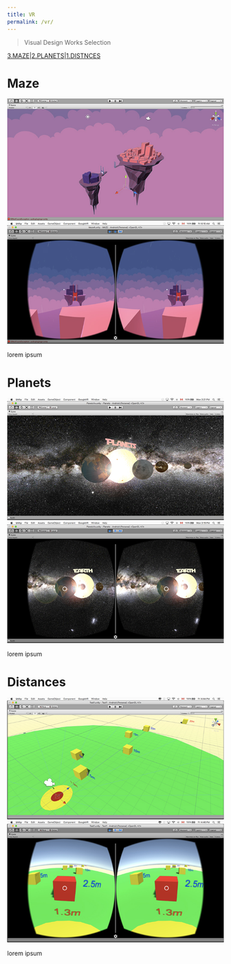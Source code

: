 ```yaml
---
title: VR
permalink: /vr/
---
```


>Visual Design Works Selection

[3.MAZE](#maze)|[2.PLANETS](#planets)|[1.DISTNCES](#distances)

# Maze

![IMAGE](/images/P3.jpg)
![IMAGE](/images/P3b.jpg)

lorem ipsum

# Planets

![IMAGE](/images/P2.jpg)
![IMAGE](/images/P2b.jpg)

lorem ipsum

# Distances

![IMAGE](/images/P1a.jpg)
![IMAGE](/images/P1b.jpg)

lorem ipsum






